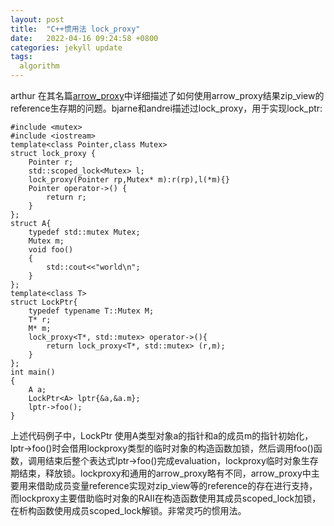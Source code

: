 ```yaml
---
layout: post
title:  "C++惯用法 lock_proxy"
date:   2022-04-16 09:24:58 +0800
categories: jekyll update
tags:
  algorithm
---
```

arthur 在其名篇[arrow_proxy](https://quuxplusone.github.io/blog/2019/02/06/arrow-proxy/)中详细描述了如何使用arrow_proxy结果zip_view的reference生存期的问题。bjarne和andrei描述过lock_proxy，用于实现lock_ptr:

    #include <mutex>
    #include <iostream>
    template<class Pointer,class Mutex>
    struct lock_proxy {
        Pointer r;
        std::scoped_lock<Mutex> l;
        lock_proxy(Pointer rp,Mutex* m):r(rp),l(*m){}
        Pointer operator->() {
            return r;
        }
    };
    struct A{
        typedef std::mutex Mutex;
        Mutex m;
        void foo()
        {
            std::cout<<"world\n";
        }
    };
    template<class T>
    struct LockPtr{
        typedef typename T::Mutex M;
        T* r;
        M* m;
        lock_proxy<T*, std::mutex> operator->(){
            return lock_proxy<T*, std::mutex> (r,m);
        }
    };
    int main()
    {
        A a;
        LockPtr<A> lptr{&a,&a.m};
        lptr->foo();
    }

上述代码例子中，LockPtr 使用A类型对象a的指针和a的成员m的指针初始化，lptr->foo()时会借用lockproxy类型的临时对象的构造函数加锁，然后调用foo()函数，调用结束后整个表达式lptr->foo()完成evaluation，lockproxy临时对象生存期结束，释放锁。lockproxy和通用的arrow_proxy略有不同，arrow_proxy中主要用来借助成员变量reference实现对zip_view等的reference的存在进行支持，而lockproxy主要借助临时对象的RAII在构造函数使用其成员scoped_lock加锁，在析构函数使用成员scoped_lock解锁。非常灵巧的惯用法。
